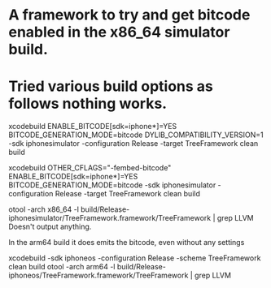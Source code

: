 # A framework to try and get bitcode enabled in the x86_64 simulator build. 
# Tried various build options as follows nothing works.

xcodebuild ENABLE_BITCODE[sdk=iphone*]=YES BITCODE_GENERATION_MODE=bitcode DYLIB_COMPATIBILITY_VERSION=1 -sdk iphonesimulator -configuration Release -target TreeFramework clean build

xcodebuild OTHER_CFLAGS="-fembed-bitcode" ENABLE_BITCODE[sdk=iphone*]=YES BITCODE_GENERATION_MODE=bitcode -sdk iphonesimulator -configuration Release -target TreeFramework clean build

otool -arch x86_64 -l build/Release-iphonesimulator/TreeFramework.framework/TreeFramework | grep LLVM
Doesn't output anything.
 
In the arm64 build it does emits the bitcode, even without any settings

xcodebuild -sdk iphoneos -configuration Release -scheme TreeFramework clean build
otool -arch arm64 -l  build/Release-iphoneos/TreeFramework.framework/TreeFramework | grep LLVM


 
 
 
